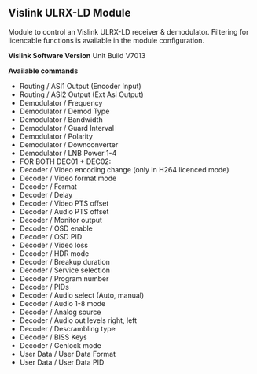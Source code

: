 ## Vislink ULRX-LD Module

Module to control an Vislink ULRX-LD receiver & demodulator.
Filtering for licencable functions is available in the module configuration.

**Vislink Software Version**
Unit Build V7013

**Available commands**

* Routing / ASI1 Output (Encoder Input)
* Routing / ASI2 Output (Ext Asi Output)
* Demodulator / Frequency
* Demodulator / Demod Type
* Demodulator / Bandwidth
* Demodulator / Guard Interval
* Demodulator / Polarity
* Demodulator / Downconverter
* Demodulator / LNB Power 1-4
* FOR BOTH DEC01 + DEC02:
* Decoder / Video encoding change (only in H264 licenced mode)
* Decoder / Video format mode
* Decoder / Format
* Decoder / Delay
* Decoder / Video PTS offset
* Decoder / Audio PTS offset
* Decoder / Monitor output
* Decoder / OSD enable
* Decoder / OSD PID
* Decoder / Video loss
* Decoder / HDR mode
* Decoder / Breakup duration
* Decoder / Service selection
* Decoder / Program number
* Decoder / PIDs
* Decoder / Audio select (Auto, manual)
* Decoder / Audio 1-8 mode
* Decoder / Analog source
* Decoder / Audio out levels right, left
* Decoder / Descrambling type
* Decoder / BISS Keys
* Decoder / Genlock mode
* User Data / User Data Format
* User Data / User Data PID

